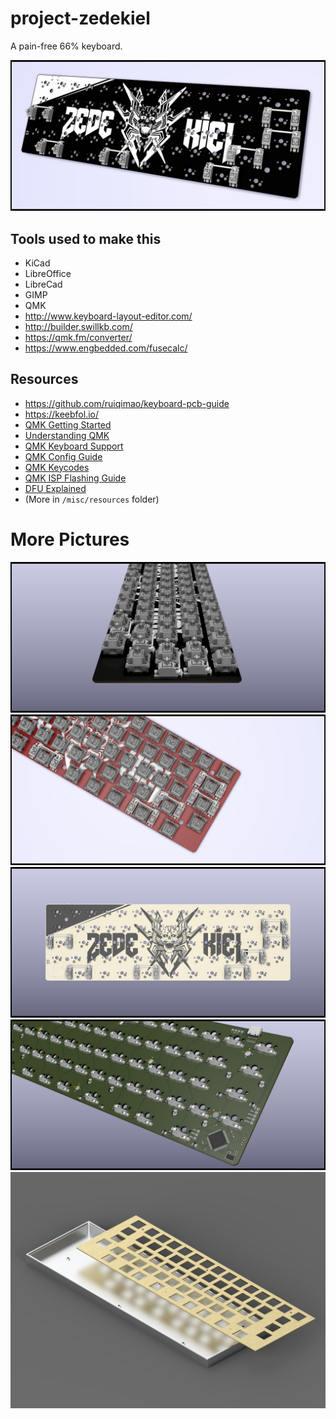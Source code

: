# project-zedekiel
A pain-free 66% keyboard.

![Render](renders/pcb-v0.2-14.png)

## Tools used to make this
- KiCad
- LibreOffice
- LibreCad
- GIMP
- QMK
- http://www.keyboard-layout-editor.com/
- http://builder.swillkb.com/
- https://qmk.fm/converter/
- https://www.engbedded.com/fusecalc/

## Resources
- https://github.com/ruiqimao/keyboard-pcb-guide
- https://keebfol.io/
- [QMK Getting Started](https://github.com/qmk/qmk_firmware/blob/76189d9a282cc32bf2ff88a84a6374ebb8908433/docs/getting_started_introduction.md)
- [Understanding QMK](https://github.com/qmk/qmk_firmware/blob/76189d9a282cc32bf2ff88a84a6374ebb8908433/docs/understanding_qmk.md)
- [QMK Keyboard Support](https://beta.docs.qmk.fm/configurator/qmk-api/reference_configurator_support)
- [QMK Config Guide](https://beta.docs.qmk.fm/developing-qmk/c-development/hardware_avr)
- [QMK Keycodes](https://github.com/qmk/qmk_firmware/blob/76189d9a282cc32bf2ff88a84a6374ebb8908433/docs/keycodes.md)
- [QMK ISP Flashing Guide](https://beta.docs.qmk.fm/using-qmk/guides/keyboard-building/isp_flashing_guide)
- [DFU Explained](https://electronics.stackexchange.com/questions/299712/how-is-the-atmega32u4-chip-recognized-via-usb)
- (More in `/misc/resources` folder)

# More Pictures
![Render](renders/pcb-v0.2-9.png)
![Render](renders/pcb-v0.2-13.png)
![Render](renders/pcb-v0.2-6.png)
![Render](renders/pcb-v0.2-2.png)
![Render](renders/open.jpg)